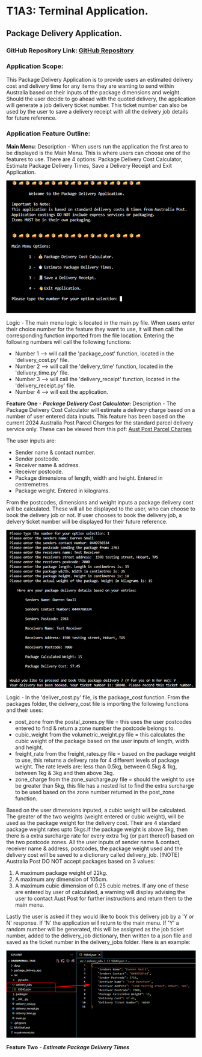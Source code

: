 # T1A3: Terminal Application.
## Package Delivery Application.

### GitHub Repository Link: [GitHub Repository](https://github.com/smallDazza/T1A3_Terminal_Application)

### Application Scope:

This Package Delivery Application is to provide users an estimated delivery cost and delivery time for any items they are wanting to send within Australia based on their inputs of the package dimensions and weight. Should the user decide to go ahead with the quoted delivery, the application will generate a job delivery ticket number. This ticket number can also be used by the user to save a delivery receipt with all the delivery job details for future reference.

### Application Feature Outline:
**Main Menu**: 
Description - When users run the application the first area to be displayed is the Main Menu. This is where users can choose one of the features to use. There are 4 options: Package Delivery Cost Calculator, Estimate Package Delivery Times, Save a Delivery Receipt and Exit Application.

![Main Menu](./docs/App%20Main%20Menu.png)

Logic - The main menu logic is located in the main.py file. When users enter their choice number for the feature they want to use, it will then call the corresponding function imported from the file location. Entering the following numbers will call the following functions:
 - Number 1 --> will call the 'package_cost' function, located in the 'delivery_cost.py' file.
 - Number 2 --> will call the 'delivery_time' function, located in the 'delivery_time.py' file.
 - Number 3 --> will call the 'delivery_receipt' function, located in the 'delivery_receipt.py' file.
 - Number 4 --> will exit the application.

**Feature One** - ***Package Delivery Cost Calculator:***
Description - The Package Delivery Cost Calculator will estimate a delivery charge based on a number of user entered data inputs. This feature has been based on the current 2024 Australia Post Parcel Charges for the standard parcel delivery service only. These can be viewed from this pdf:
[Aust Post Parcel Charges](./docs/Australia%20Post%20Parcel%20Post%20Charges%20as%20at%203%20April%202024.pdf)

The user inputs are:
 - Sender name & contact number.
 - Sender postcode.
 - Receiver name & address.
 - Receiver postcode.
 - Package dimensions of length, width and height. Entered in centremetres.
 - Package weight. Entered in kilograms.

From the postcodes, dimensions and weight inputs a package delivery cost will be calculated.
These will all be displayed to the user, who can choose to book the delivery job or not.
If user chooses to book the delivery job, a delvery ticket number will be displayed for their future reference.

![Feature One](./docs/Feature%201.png)

Logic - In the 'deliver_cost.py' file, is the package_cost function. From the packages folder, the delivery_cost file is importing the following functions and their uses:
 - post_zone from the postal_zones.py file = this uses the user postcodes entered to find & return a zone number the postcode belongs to.
 - cubic_weight from the volumetric_weight.py file = this calculates the cubic weight of the package based on the user inputs of length, width and height. 
 - freight_rate from the freight_rates.py file = based on the package weight to use, this returns a delivery rate for 4 different levels of package weight. The rate levels are: less than 0.5kg, between 0.5kg & 1kg, between 1kg & 3kg and then above 3kg. 
 - zone_charge from the zone_surcharge.py file = should the weight to use be greater than 5kg, this file has a nested list to find the extra surcharge to be used based on the zone number returned in the post_zone function.

Based on the user dimensions inputed, a cubic weight will be calculated. The greater of the two weights (weight entered or cubic weight), will be used as the package weight for the delivery cost. Their are 4 standard package weight rates upto 5kgs.If the package weight is above 5kg, then there is a extra surcharge rate for every extra 1kg (or part thereof) based on the two postcode zones.
All the user inputs of sender name & contact, receiver name & address, postcodes, the package weight used and the delivery cost will be saved to a dictionary called delivery_job.
[!NOTE]
Australia Post DO NOT accept packages based on 3 values:
1. A maximum package weight of 22kg.
2. A maximum any dimension of 105cm.
3. A maximum cubic dimension of 0.25 cubic metres.
If any one of these are entered by user of calculated, a warning will display advising the user to contact Aust Post for further instructions and return them to the main menu.

Lastly the user is asked if they would like to book this delivery job by a 'Y or N' response. If 'N' the application will return to the main menu. If 'Y' a random number will be generated, this will be assigned as the job ticket number, added to the delivery_job dictionary, then written to a json file and saved as the ticket number in the delivery_jobs folder. Here is an example: 

![ticket number json file](./docs/json%20file%20saved.png)

**Feature Two** - ***Estimate Package Delivery Times***

